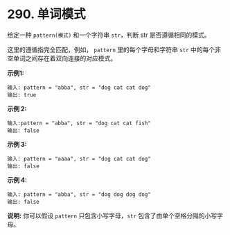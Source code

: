 # 290. 单词模式

给定一种 `pattern(模式)` 和一个字符串 `str`，判断 str 是否遵循相同的模式。

这里的遵循指完全匹配，例如， `pattern` 里的每个字母和字符串 `str` 中的每个非空单词之间存在着双向连接的对应模式。

**示例1:**
```
输入: pattern = "abba", str = "dog cat cat dog"
输出: true
```

**示例 2:**
```
输入:pattern = "abba", str = "dog cat cat fish"
输出: false
```

**示例 3:**
```
输入: pattern = "aaaa", str = "dog cat cat dog"
输出: false
```

**示例 4:**
```
输入: pattern = "abba", str = "dog dog dog dog"
输出: false
```

**说明:**
你可以假设 `pattern` 只包含小写字母，`str` 包含了由单个空格分隔的小写字母。
